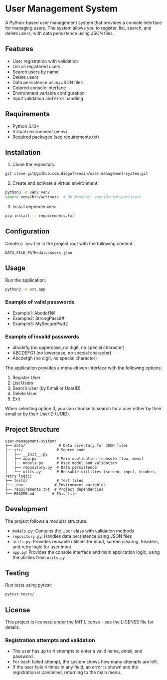 # User Management System

A Python-based user management system that provides a console interface for managing users. The system allows you to register, list, search, and delete users, with data persistence using JSON files.

## Features

- User registration with validation
- List all registered users
- Search users by name
- Delete users
- Data persistence using JSON files
- Colored console interface
- Environment variable configuration
- Input validation and error handling

## Requirements

- Python 3.10+
- Virtual environment (venv)
- Required packages (see requirements.txt)

## Installation

1. Clone the repository:
```bash
git clone git@github.com:diegoferesin/user-management-system.git
```

2. Create and activate a virtual environment:
```bash
python3 -m venv venv
source venv/bin/activate  # On Windows: venv\Scripts\activate
```

3. Install dependencies:
```bash
pip install -r requirements.txt
```

## Configuration

Create a `.env` file in the project root with the following content:
```
DATA_FILE_PATH=data/users.json
```

## Usage

Run the application:
```bash
python3 -m src.app
```

### Example of valid passwords
- Example1: Abcdef1@
- Example2: StrongPass9#
- Example3: My$ecurePwd2

### Example of invalid passwords
- abcdefg (no uppercase, no digit, no special character)
- ABCDEFG1 (no lowercase, no special character)
- Abcdefgh (no digit, no special character)

The application provides a menu-driven interface with the following options:
1. Register User
2. List Users
3. Search User (by Email or UserID)
4. Delete User
5. Exit

When selecting option 3, you can choose to search for a user either by their email or by their UserID (UUID).

## Project Structure

```
user-management-system/
├── data/               # Data directory for JSON files
├── src/               # Source code
│   ├── __init__.py
│   ├── app.py         # Main application (console flow, menu)
│   ├── models.py      # User model and validation
│   ├── repository.py  # Data persistence
│   └── utils.py       # Reusable utilities (screen, input, headers, retry logic)
├── tests/             # Test files
├── .env              # Environment variables
├── requirements.txt  # Project dependencies
└── README.md        # This file
```

## Development

The project follows a modular structure:
- `models.py`: Contains the User class with validation methods
- `repository.py`: Handles data persistence using JSON files
- `utils.py`: Provides reusable utilities for input, screen clearing, headers, and retry logic for user input
- `app.py`: Provides the console interface and main application logic, using the utilities from `utils.py`

## Testing

Run tests using pytest:
```bash
pytest tests/
```

## License

This project is licensed under the MIT License - see the LICENSE file for details.

### Registration attempts and validation
- The user has up to 4 attempts to enter a valid name, email, and password.
- For each failed attempt, the system shows how many attempts are left.
- If the user fails 4 times in any field, an error is shown and the registration is cancelled, returning to the main menu. 
